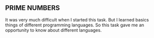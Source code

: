 ## PRIME NUMBERS
It was very much difficult when I started this task. But I learned basics things of different programming languages. So this task gave me an opportunity to know about different languages.

